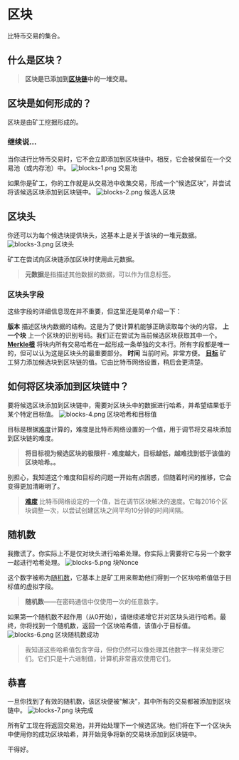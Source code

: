 # 区块
比特币交易的集合。

## 什么是区块？
>**区块是已添加到[区块链](../1.Blockchain/Blockchain.md)中的一堆交易。**

## 区块是如何形成的？
区块是由矿工挖掘形成的。

### 继续说…
当你进行比特币交易时，它不会立即添加到区块链中。相反，它会被保留在一个交易池（或内存池）中。
![blocks-1.png](img/block-1%20(1).png)
交易池

如果你是矿工，你的工作就是从交易池中收集交易，形成一个“候选区块”，并尝试将该候选区块添加到区块链中。
![blocks-2.png](img/block-2%20(1).png)
候选人区块

## 区块头
你还可以为每个候选块提供块头，这基本上是关于该块的一堆元数据。
![blocks-3.png](img/block-3%20(1).png)
区块头

矿工在尝试向区块链添加区块时使用此元数据。
>**元数据**是指描述其他数据的数据，可以作为信息标签。

### 区块头字段
这些字段的详细信息现在并不重要，但这里还是简单介绍一下：

**版本**
描述区块内数据的结构。这是为了使计算机能够正确读取每个块的内容。
**上一个块**
上一个区块的识别号码。我们正在尝试为当前候选区块获取其中一个。
[**Merkle根**](../../../../Technical/Block/block-header/merkle-root/merkle-root.md)
将块内所有交易哈希在一起形成一条单独的文本行。所有字段都是唯一的，但可以认为这是区块头的最重要部分。
**时间**
当前时间。非常方便。
[**目标**](../../../../Technical/Mining/Mining.md)
矿工努力添加候选块到区块链的值。它由比特币网络设置，稍后会更清楚。

## 如何将区块添加到区块链中？
要将候选区块添加到区块链中，需要对区块头中的数据进行哈希，并希望结果低于某个特定目标值。
![blocks-4.png](img/block-4.png)
区块哈希和目标值

目标是根据[难度](../3.Difficulty/Difficulty.md)计算的，难度是比特币网络设置的一个值，用于调节将交易块添加到区块链的难度。

>**将目标视为候选区块的极限杆 - 难度越大，目标越低，越难找到低于该值的区块哈希。。**

别担心，我知道这个难度和目标的问题一开始有点困惑，但随着时间的推移，它会变得更加清晰明了。

>[**难度**](../3.Difficulty/Difficulty.md)
比特币网络设定的一个值，旨在调节区块解决的速度。它每2016个区块调整一次，以尝试创建区块之间平均10分钟的时间间隔。

## 随机数
我撒谎了。你实际上不是仅对块头进行哈希处理。你实际上需要将它与另一个数字一起进行哈希处理。
![blocks-5.png](img/block-5%20(1).png)
块Nonce

这个数字被称为[随机数](../../../../Technical/Block/block-header/Nonce/Nonce.md)，它基本上是矿工用来帮助他们得到一个区块哈希值低于目标值的虚拟字段。

>**随机数**——在密码通信中仅使用一次的任意数字。

如果第一个随机数不起作用（从0开始），请继续递增它并对区块头进行哈希。最终，你将找到一个随机数，返回一个区块哈希值，该值小于目标值。
![blocks-6.png](img/block-6.png)
区块随机数成功

>我知道这些哈希值包含字母，但你仍然可以像处理其他数字一样来处理它们。它们只是十六进制值，计算机非常喜欢使用它们。


## 恭喜

一旦你找到了有效的随机数，该区块便被“解决”，其中所有的交易都被添加到区块链中。
![blocks-7.png](img/block-7.png)
块完成

所有矿工现在将返回交易池，并开始处理下一个候选区块。他们将在下一个区块头中使用你的成功区块哈希，并开始竞争将新的交易块添加到区块链中。

干得好。
